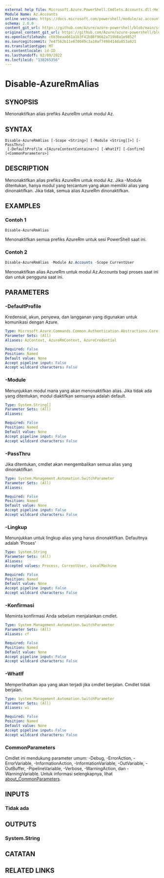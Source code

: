 ```yaml
---
external help file: Microsoft.Azure.PowerShell.Cmdlets.Accounts.dll-Help.xml
Module Name: Az.Accounts
online version: https://docs.microsoft.com/powershell/module/az.accounts/disable-azurermalias
schema: 2.0.0
content_git_url: https://github.com/Azure/azure-powershell/blob/main/src/Accounts/Accounts/help/Disable-AzureRmAlias.md
original_content_git_url: https://github.com/Azure/azure-powershell/blob/main/src/Accounts/Accounts/help/Disable-AzureRmAlias.md
ms.openlocfilehash: c6b3beaa661a1b3f41b88f9662a719b8a1e9852f
ms.sourcegitcommit: 7e47562b11e670049c3a18af7498414da853a921
ms.translationtype: MT
ms.contentlocale: id-ID
ms.lasthandoff: 02/09/2022
ms.locfileid: "138265356"
---
```

# Disable-AzureRmAlias

## SYNOPSIS
Menonaktifkan alias prefiks AzureRm untuk modul Az.

## SYNTAX

```
Disable-AzureRmAlias [-Scope <String>] [-Module <String[]>] [-PassThru]
 [-DefaultProfile <IAzureContextContainer>] [-WhatIf] [-Confirm] [<CommonParameters>]
```

## DESCRIPTION
Menonaktifkan alias prefiks AzureRm untuk modul Az. Jika -Module ditentukan, hanya modul yang tercantum yang akan memiliki alias yang dinonaktifkan. Jika tidak, semua alias AzureRm dinonaktifkan.

## EXAMPLES

### Contoh 1
```powershell
Disable-AzureRmAlias
```

Menonaktifkan semua prefiks AzureRm untuk sesi PowerShell saat ini.

### Contoh 2
```powershell
Disable-AzureRmAlias -Module Az.Accounts -Scope CurrentUser
```

Menonaktifkan alias AzureRm untuk modul Az.Accounts bagi proses saat ini dan untuk pengguna saat ini.

## PARAMETERS

### -DefaultProfile
Kredensial, akun, penyewa, dan langganan yang digunakan untuk komunikasi dengan Azure.

```yaml
Type: Microsoft.Azure.Commands.Common.Authentication.Abstractions.Core.IAzureContextContainer
Parameter Sets: (All)
Aliases: AzContext, AzureRmContext, AzureCredential

Required: False
Position: Named
Default value: None
Accept pipeline input: False
Accept wildcard characters: False
```

### -Module
Menunjukkan modul mana yang akan menonaktifkan alias.
Jika tidak ada yang ditentukan, modul diaktifkan semuanya adalah default.

```yaml
Type: System.String[]
Parameter Sets: (All)
Aliases:

Required: False
Position: Named
Default value: None
Accept pipeline input: False
Accept wildcard characters: False
```

### -PassThru
Jika ditentukan, cmdlet akan mengembalikan semua alias yang dinonaktifkan

```yaml
Type: System.Management.Automation.SwitchParameter
Parameter Sets: (All)
Aliases:

Required: False
Position: Named
Default value: None
Accept pipeline input: False
Accept wildcard characters: False
```

### -Lingkup
Menunjukkan untuk lingkup alias yang harus dinonaktifkan. Defaultnya adalah 'Proses'

```yaml
Type: System.String
Parameter Sets: (All)
Aliases:
Accepted values: Process, CurrentUser, LocalMachine

Required: False
Position: Named
Default value: None
Accept pipeline input: False
Accept wildcard characters: False
```

### -Konfirmasi
Meminta konfirmasi Anda sebelum menjalankan cmdlet.

```yaml
Type: System.Management.Automation.SwitchParameter
Parameter Sets: (All)
Aliases: cf

Required: False
Position: Named
Default value: None
Accept pipeline input: False
Accept wildcard characters: False
```

### -WhatIf
Memperlihatkan apa yang akan terjadi jika cmdlet berjalan.
Cmdlet tidak berjalan.

```yaml
Type: System.Management.Automation.SwitchParameter
Parameter Sets: (All)
Aliases: wi

Required: False
Position: Named
Default value: None
Accept pipeline input: False
Accept wildcard characters: False
```

### CommonParameters
Cmdlet ini mendukung parameter umum: -Debug, -ErrorAction, -ErrorVariable, -InformationAction, -InformationVariable, -OutVariable, -OutBuffer, -PipelineVariable, -Verbose, -WarningAction, dan -WarningVariable. Untuk informasi selengkapnya, lihat [about_CommonParameters](http://go.microsoft.com/fwlink/?LinkID=113216).

## INPUTS

### Tidak ada

## OUTPUTS

### System.String

## CATATAN

## RELATED LINKS
